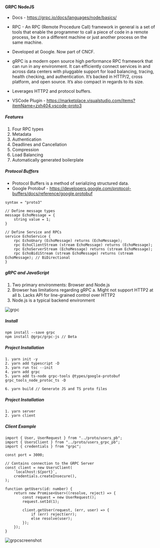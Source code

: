 #### GRPC NodeJS

* Docs - https://grpc.io/docs/languages/node/basics/

* RPC - An RPC (Remote Procedure Call) framework in general is a set of tools that enable the programmer to call a piece of code in a remote process, be it on a different machine or just another process on the same machine.

* Developed at Google. Now part of CNCF.

* gRPC is a modern open source high performance RPC framework that can run in any environment. It can efficiently connect services in and across data centers with pluggable support for load balancing, tracing, health checking, and authentication. It’s backed in HTTP/2, cross platform, and open source. It’s also compact in regards to its size.

* Leverages HTTP2 and protocol buffers.

* VSCode Plugin - https://marketplace.visualstudio.com/items?itemName=zxh404.vscode-proto3

##### Features
1. Four RPC types
2. Metadata
3. Authentication
4. Deadlines and Cancellation
5. Compression
6. Load Balancing
7. Automatically generated boilerplate

##### Protocol Buffers

* Protocol Buffers is a method of serializing structured data.
* Google Protobuf - https://developers.google.com/protocol-buffers/docs/reference/google.protobuf

```
syntax = "proto3"

// Define message types
message EchoMessage = {
    string value = 1;
}

// Define Service and RPCs
service EchoService {
    rpc EchoUnary (EchoMessage) returns (EchoMessage);
    rpc EchoClientStream (stream EchoMessage) returns (EchoMessage);
    rpc EchoServerStream (EchoMessage) returns (stream EchoMessage);
    rpc EchoBidiStream (stream EchoMessage) returns (stream EchoMessage); // BiDirectional
}
```

##### gRPC and JavaScript
1. Two primary environments: Browser and Node.js
2. Browser has limitations regarding gRPC
    a. Might not support HTTP2 at all
    b. Lacks API for line-grained control over HTTP2
3. Node.js is a typical backend environment

![grpc](https://i.imgur.com/sYHVpLo.png)

##### Install
```
npm install --save grpc
npm install @grpc/grpc-js // Beta
```

##### Project Installation
```
1. yarn init -y
2. yarn add typescript -D
3. yarn run tsc --init    
4. yarn add grpc
5. yarn add ts-node grpc-tools @types/google-protobuf grpc_tools_node_protoc_ts -D

6. yarn build // Generate JS and TS proto files
```

##### Project Installation
```
1. yarn server
2. yarn client
```

##### Client Example

```
import { User, UserRequest } from "../proto/users_pb";
import { UsersClient } from "../proto/users_grpc_pb";
import { credentials } from "grpc";

const port = 3000;

// Contains connection to the GRPC Server
const client = new UsersClient(
    `localhost:${port}`,
    credentials.createInsecure(),
);

function getUsers(id: number) {
    return new Promise<User>((resolve, reject) => {
        const request = new UserRequest();
        request.setId(1);

        client.getUser(request, (err, user) => {
            if (err) reject(err);
            else resolve(user);
        });
    });
}
```

![grpcscreenshot](https://i.imgur.com/Y98sEL8.png)
